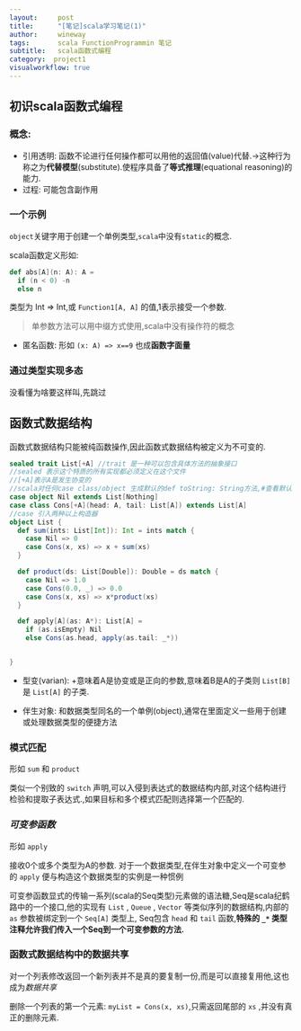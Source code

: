 ```yaml
---
layout:     post
title:      "[笔记]scala学习笔记(1)"
author:     wineway
tags: 		scala FunctionProgrammin 笔记
subtitle:   scala函数式编程
category:  project1
visualworkflow: true
---
```

## 初识scala函数式编程

### 概念:
- 引用透明: 函数不论进行任何操作都可以用他的返回值(value)代替.->这种行为称之为**代替模型**(substitute).使程序具备了**等式推理**(equational reasoning)的能力.
- 过程: 可能包含副作用

### 一个示例

`object`关键字用于创建一个单例类型,`scala`中没有`static`的概念.

scala函数定义形如:

```scala
def abs[A](n: A): A =
  if (n < 0) -n
  else n
```
类型为 Int => Int,或 `Function1[A, A]` 的值,1表示接受一个参数.

>单参数方法可以用中缀方式使用,scala中没有操作符的概念

- 匿名函数: 形如 `(x: A) => x==9` 也成**函数字面量**

### 通过类型实现多态

没看懂为啥要这样叫,先跳过

## 函数式数据结构

函数式数据结构只能被纯函数操作,因此函数式数据结构被定义为不可变的.
```scala
sealed trait List[+A] //trait 是一种可以包含具体方法的抽象接口
//sealed 表示这个特质的所有实现都必须定义在这个文件
//[+A]表示A是发生协变的
//scala对任何case class/object 生成默认的def toString: String方法,#查看默认的toString实现
case object Nil extends List[Nothing]
case class Cons[+A](head: A, tail: List[A]) extends List[A]
//case 引入两种以上构造器
object List {
  def sum(ints: List[Int]): Int = ints match {
    case Nil => 0
    case Cons(x, xs) => x + sum(xs)
  }

  def product(ds: List[Double]): Double = ds match {
    case Nil => 1.0
    case Cons(0.0, _) => 0.0
    case Cons(x, xs) => x*product(xs)
  }

  def apply[A](as: A*): List[A] =
    if (as.isEmpty) Nil
    else Cons(as.head, apply(as.tail: _*))


}
```
- 型变(varian): +意味着A是协变或是正向的参数,意味着B是A的子类则 `List[B]` 是 `List[A]` 的子类.

- 伴生对象: 和数据类型同名的一个单例(object),通常在里面定义一些用于创建或处理数据类型的便捷方法

### 模式匹配

形如 `sum` 和 `product`

类似一个别致的 `switch` 声明,可以入侵到表达式的数据结构内部,对这个结构进行检验和提取子表达式.,如果目标和多个模式匹配则选择第一个匹配的.

### ***可变参函数***

形如 `apply`

接收0个或多个类型为A的参数.
对于一个数据类型,在伴生对象中定义一个可变参的 `apply` 便与构造这个数据类型的实例是一种惯例

可变参函数显式的传输一系列(scala的Seq类型)元素做的语法糖,Seq是scala纪鹤路中的一个接口,他的实现有 `List` , `Queue` , `Vector` 等类似序列的数据结构,内部的 `as` 参数被绑定到一个 `Seq[A]` 类型上, Seq包含 `head` 和 `tail` 函数,**特殊的 `_*` 类型注释允许我们传入一个Seq到一个可变参数的方法.**

### 函数式数据结构中的数据共享

对一个列表修改返回一个新列表并不是真的要复制一份,而是可以直接复用他,这也成为*数据共享*

删除一个列表的第一个元素: `myList = Cons(x, xs)`,只需返回尾部的 `xs` ,并没有真正的删除元素.
